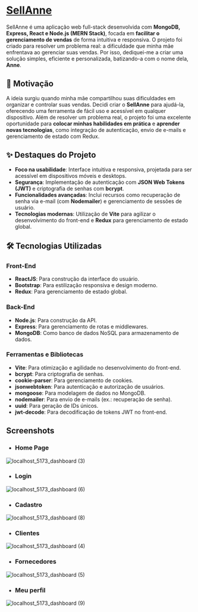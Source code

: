 # [SellAnne](https://sellanne.onrender.com/)

SellAnne é uma aplicação web full-stack desenvolvida com **MongoDB, Express, React e Node.js (MERN Stack)**, focada em **facilitar o gerenciamento de vendas** de forma intuitiva e responsiva. O projeto foi criado para resolver um problema real: a dificuldade que minha mãe enfrentava ao gerenciar suas vendas. Por isso, dediquei-me a criar uma solução simples, eficiente e personalizada, batizando-a com o nome dela, **Anne**.

## 🚀 **Motivação**
A ideia surgiu quando minha mãe compartilhou suas dificuldades em organizar e controlar suas vendas. Decidi criar o **SellAnne** para ajudá-la, oferecendo uma ferramenta de fácil uso e acessível em qualquer dispositivo. Além de resolver um problema real, o projeto foi uma excelente oportunidade para **colocar minhas habilidades em prática** e **aprender novas tecnologias**, como integração de autenticação, envio de e-mails e gerenciamento de estado com Redux.

## ✨ **Destaques do Projeto**
- **Foco na usabilidade**: Interface intuitiva e responsiva, projetada para ser acessível em dispositivos móveis e desktops.
- **Segurança**: Implementação de autenticação com **JSON Web Tokens (JWT)** e criptografia de senhas com **bcrypt**.
- **Funcionalidades avançadas**: Inclui recursos como recuperação de senha via e-mail (com **Nodemailer**) e gerenciamento de sessões de usuário.
- **Tecnologias modernas**: Utilização de **Vite** para agilizar o desenvolvimento do front-end e **Redux** para gerenciamento de estado global.

## 🛠️ **Tecnologias Utilizadas**

### Front-End
- **ReactJS**: Para construção da interface do usuário.
- **Bootstrap**: Para estilização responsiva e design moderno.
- **Redux**: Para gerenciamento de estado global.

### Back-End
- **Node.js**: Para construção da API.
- **Express**: Para gerenciamento de rotas e middlewares.
- **MongoDB**: Como banco de dados NoSQL para armazenamento de dados.

### Ferramentas e Bibliotecas
- **Vite**: Para otimização e agilidade no desenvolvimento do front-end.
- **bcrypt**: Para criptografia de senhas.
- **cookie-parser**: Para gerenciamento de cookies.
- **jsonwebtoken**: Para autenticação e autorização de usuários.
- **mongoose**: Para modelagem de dados no MongoDB.
- **nodemailer**: Para envio de e-mails (ex.: recuperação de senha).
- **uuid**: Para geração de IDs únicos.
- **jwt-decode**: Para decodificação de tokens JWT no front-end.

## Screenshots

 * ### Home Page

![localhost_5173_dashboard (3)](https://user-images.githubusercontent.com/85710199/223014813-c0db4fa1-173c-4673-a54f-117f834c9d1c.png)

* ### Login
![localhost_5173_dashboard (6)](https://user-images.githubusercontent.com/85710199/223015343-e58d9a38-c6c6-4e88-8de9-1fea50675eb5.png)

* ### Cadastro
![localhost_5173_dashboard (8)](https://user-images.githubusercontent.com/85710199/223015455-25b8308a-6255-43f2-8c1b-41fed2e35b62.png)

* ### Clientes
![localhost_5173_dashboard (4)](https://user-images.githubusercontent.com/85710199/223014994-51fb4378-c061-4ad0-a704-54b2da78ca93.png)

* ### Fornecedores
![localhost_5173_dashboard (5)](https://user-images.githubusercontent.com/85710199/223015097-766d9f31-2f78-4908-ad1b-c111ac1a3642.png)

* ### Meu perfil
![localhost_5173_dashboard (9)](https://user-images.githubusercontent.com/85710199/223015539-52e369cb-948e-4fc6-9b9e-be1326c092d8.png)


